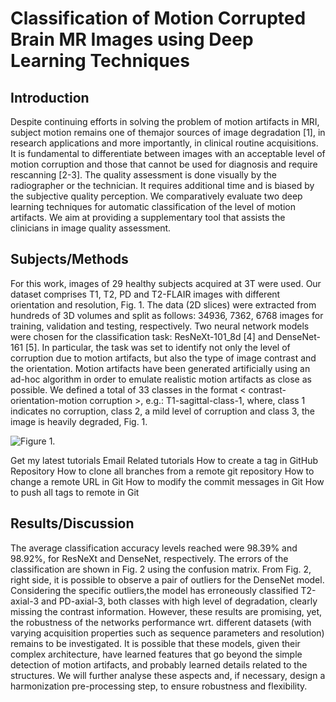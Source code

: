 # Classification of Motion Corrupted Brain MR Images using Deep Learning Techniques


## Introduction

Despite continuing efforts in solving the problem of motion artifacts in MRI, 
subject motion remains one of themajor sources of image degradation [1], 
in research applications and more importantly, in clinical routine acquisitions. 
It is fundamental to differentiate between images with an acceptable level of motion corruption and those that cannot be used for diagnosis and require rescanning [2-3]. The quality assessment is done visually by the radiographer or the technician. It requires additional time and is biased by the subjective quality perception. We comparatively evaluate two deep learning techniques for automatic classification of the level of motion artifacts. We aim at providing a supplementary tool that assists the clinicians in image quality assessment.

## Subjects/Methods

For this work, images of 29 healthy subjects acquired at 3T were used. 
Our dataset comprises T1, T2, PD and T2-FLAIR images with different orientation and resolution, Fig. 1.
The data (2D slices) were extracted from hundreds of 3D volumes and split as follows: 
34936, 7362, 6768 images for training, validation and testing, respectively. 
Two neural network models were chosen for the classification task: ResNeXt-101_8d [4] and DenseNet-161 [5]. 
In particular, the task was set to identify not only the level of corruption due to motion artifacts, 
but also the type of image contrast and the orientation. 
Motion artifacts have been generated artificially using an ad-hoc algorithm in order to emulate realistic motion artifacts as close as possible. 
We defined a total of 33 classes in the format < contrast-orientation-motion corruption >, 
e.g.: T1-sagittal-class-1, where, class 1 indicates no corruption, class 2, 
a mild level of corruption and class 3, the image is heavily degraded, Fig. 1. 

![Figure 1.](https://user-images.githubusercontent.com/33011208/74101378-2ef4e880-4b5f-11ea-8e9d-5ae1d811a35a.png)

Get my latest tutorials
Email
Related tutorials
How to create a tag in GitHub Repository
How to clone all branches from a remote git repository
How to change a remote URL in Git
How to modify the commit messages in Git
How to push all tags to remote in Git

## Results/Discussion

The average classification accuracy levels reached were 98.39% and 98.92%, for ResNeXt and DenseNet, respectively. 
The errors of the classification are shown in Fig. 2 using the confusion matrix. From Fig. 2,
right side, it is possible to observe a pair of outliers for the DenseNet model. 
Considering the specific outliers,the model has erroneously classified T2-axial-3 and PD-axial-3,
both classes with high level of degradation, clearly missing the contrast information. 
However, these results are promising, yet, the robustness of the networks performance wrt. different datasets (with varying acquisition properties such as sequence parameters and resolution) remains to be investigated. 
It is possible that these models, given their complex architecture, 
have learned features that go beyond the simple detection of motion artifacts, and probably learned details related to the structures. 
We will further analyse these aspects and, if necessary, design a harmonization pre-processing step, to ensure robustness and flexibility.

